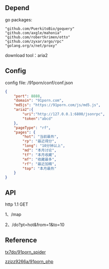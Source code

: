 ## Depend

go packages:
    
    "github.com/PuerkitoBio/goquery"
	"github.com/axgle/mahonia"
	"github.com/robertkrimen/otto"
	"github.com/zyxar/argo/rpc"
	"golang.org/x/net/proxy"

download tool：aria2

## Config

config file: /91porn/conf/conf.json

```json
{
    "port": 8888,
    "domain": "91porn.com",
    "md5js": "https://91porn.com/js/md5.js",
    "aria2":{
        "uri":"http://127.0.0.1:6800/jsonrpc",
        "token":"abcd"
    },
    "pageType": "rf",
    "pages": {
        "hot": "当前最热",
        "rp": "最近得分",
        "long": "10分钟以上",
        "md": "本月讨论",
        "tf": "本月收藏",
        "mf": "收藏最多",
        "rf": "最近加精",
        "top": "本月最热"
    }
}
```

## API

http 1.1 GET

1、/map


2、/do?pt=hot&from=1&to=10


## Reference

[tx7do/91porn_spider](https://github.com/tx7do/91porn_spider)

[zzjzz9266a/91porn_php](https://github.com/zzjzz9266a/91porn_php)
